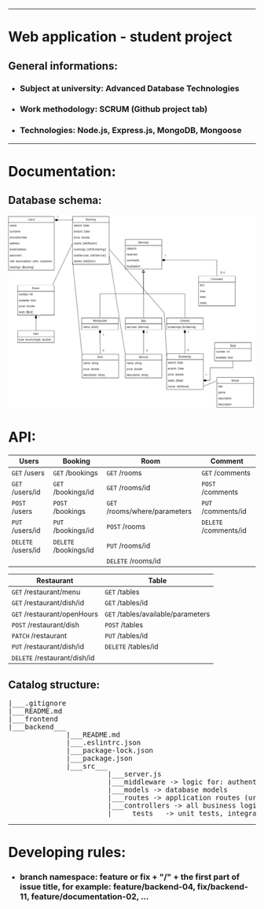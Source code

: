 <hr>

<!-- Heading -->
# Web application - student project


## General informations:
<!-- UL-->
* ### Subject at university: Advanced Database Technologies

* ### Work methodology: SCRUM (Github project tab)

* ### Technologies: Node.js, Express.js, MongoDB, Mongoose

<hr>

# Documentation:

## Database schema:
![database-schema](group-project-hotel.drawio.png)
# API:
| Users    | Booking | Room |Comment |
| -------- |---| ------- |------- |
| `GET` /users | `GET` /bookings | `GET` /rooms |`GET` /comments |
| `GET` /users/id | `GET` /bookings/id | `GET` /rooms/id |`POST` /comments |
| `POST` /users | `POST` /bookings | `GET` /rooms/where/parameters |`PUT` /comments/id |
| `PUT` /users/id | `PUT` /bookings/id | `POST` /rooms |`DELETE` /comments/id |
| `DELETE` /users/id | `DELETE` /bookings/id | `PUT` /rooms/id |
| | | `DELETE` /rooms/id |

| Restaurant |Table |
| ------- | ------- | 
| `GET` /restaurant/menu |`GET` /tables |
| `GET` /restaurant/dish/id |`GET` /tables/id | 
| `GET` /restaurant/openHours |`GET` /tables/available/parameters |
| `POST` /restaurant/dish |`POST` /tables  |
| `PATCH` /restaurant |`PUT` /tables/id  |
| `PUT` /restaurant/dish/id |`DELETE` /tables/id  |
| `DELETE` /restaurant/dish/id |

## Catalog structure:

<pre>
|___.gitignore
|___README.md
|___frontend
|___backend___
              |___README.md
              |___.eslintrc.json
              |___package-lock.json
              |___package.json
              |___src___
                        |___server.js
                        |___middleware -> logic for: authentication, authorization, ...
                        |___models -> database models
                        |___routes -> application routes (urls)
                        |___controllers -> all business logic
                        |_____tests__ -> unit tests, integration Tests, ...
</pre>
<hr>

# Developing rules:
<!-- UL-->
* ### branch namespace: feature or fix + "/" + the first part of issue title, for example: feature/backend-04, fix/backend-11, feature/documentation-02, ...

